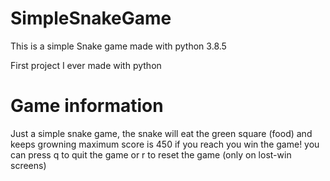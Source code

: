 # SimpleSnakeGame
This is a simple Snake game made with python 3.8.5

First project I ever made with python

# Game information
Just a simple snake game, the snake will eat the green square (food) and keeps growning 
maximum score is 450 if you reach you win the game!
you can press q to quit the game or r to reset the game (only on lost-win screens)
